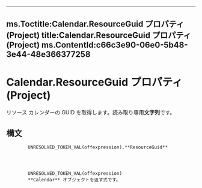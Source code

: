 

---
ms.Toctitle:Calendar.ResourceGuid プロパティ (Project)
title:Calendar.ResourceGuid プロパティ (Project)
ms.ContentId:c66c3e90-06e0-5b48-3e44-48e366377258
---
# Calendar.ResourceGuid プロパティ (Project)




リソース カレンダーの GUID を取得します。読み取り専用**文字列**です。

## 構文

            UNRESOLVED_TOKEN_VAL(offexpression).**ResourceGuid**




            UNRESOLVED_TOKEN_VAL(offexpression)
            **Calendar** オブジェクトを返す式です。




